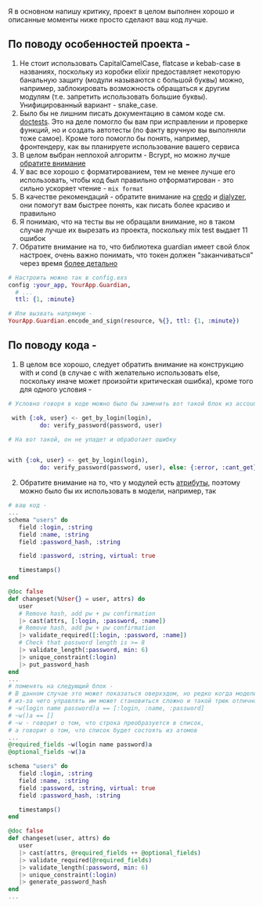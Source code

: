 Я в основном напишу критику, проект в целом выполнен хорошо и описанные моменты ниже просто сделают ваш код лучше.

## По поводу особенностей проекта - 
1. Не стоит использовать CapitalCamelCase, flatcase и kebab-case в названиях, поскольку из коробки elixir предоставляет некоторую банальную защиту (модули называются с большой буквы) можно, например, заблокировать возможность обращаться к другим модулям (т.е. запретить использовать большие буквы). Унифицированный вариант - snake_case.
2. Было бы не лишним писать документацию в самом коде см. [doctests](https://elixir-lang.org/getting-started/mix-otp/docs-tests-and-with.html). Это на деле помогло бы вам при исправлении и проверке функций, но и создать автотесты (по факту вручную вы выполняли тоже самое). Кроме того помогло бы понять, например, фронтендеру, как вы планируете использование вашего сервиса
3. В целом выбран неплохой алгоритм - Bcrypt, но можно лучше [обратите внимание](https://medium.com/analytics-vidhya/password-hashing-pbkdf2-scrypt-bcrypt-and-argon2-e25aaf41598e)
4. У вас все хорошо с форматированием, тем не менее лучше его использовать, чтобы код был правильно отформатирован - это сильно ускоряет чтение  - `mix format`
5. В качестве рекомендаций - обратите внимание на [credo](https://github.com/rrrene/credo) и [dialyzer](https://github.com/jeremyjh/dialyxir), они помогут вам быстрее понять, как писать более красиво и правильно
6. Я понимаю, что на тесты вы не обращали внимание, но в таком случае лучше их вырезать из проекта, поскольку mix test выдает 11 ошибок
7. Обратите внимание на то, что библиотека guardian имеет свой блок настроек, очень важно понимать, что токен должен "заканчиваться" через время [более детально](https://hexdocs.pm/guardian/Guardian.Token.Jwt.html)

```elixir
# Настроить можно так в config.exs
config :your_app, YourApp.Guardian,
  # ...
  ttl: {1, :minute}

# Или вызвать напрямую - 
YourApp.Guardian.encode_and_sign(resource, %{}, ttl: {1, :minute})
```

## По поводу кода -
1. В целом все хорошо, следует обратить внимание на конструкцию with и cond (в случае с with желательно использовать else, поскольку иначе может произойти критическая ошибка), кроме того для одного условия  -

```elixir
# Условно говоря в коде можно было бы заменить вот такой блок из accounts 

 with {:ok, user} <- get_by_login(login),
         do: verify_password(password, user)

# На вот такой, он не упадет и обработает ошибку 


with {:ok, user} <- get_by_login(login),
         do: verify_password(password, user), else: {:error, :cant_get}
```

2. Обратите внимание на то, что у модулей есть [атрибуты](https://elixirschool.com/en/lessons/basics/modules/#module-attributes), поэтому можно было бы их использовать в модели, например, так

```elixir
# ваш код - 
...
schema "users" do
   field :login, :string
   field :name, :string
   field :password_hash, :string

   field :password, :string, virtual: true

   timestamps()
end

@doc false
def changeset(%User{} = user, attrs) do
   user
   # Remove hash, add pw + pw confirmation
   |> cast(attrs, [:login, :password, :name])
   # Remove hash, add pw + pw confirmation
   |> validate_required([:login, :password, :name])
   # Check that password length is >= 8
   |> validate_length(:password, min: 6)
   |> unique_constraint(:login)
   |> put_password_hash
end
...
# поменять на следующий блок -
# В данном случае это может показаться оверхэдом, но редко когда модели имеют так мало полей и не имеют связей, 
# из-за чего управлять им может становиться сложно и такой трюк отлично поможет
# ~w(login name password)a == [:login, :name, :password]
# ~w()a == []
# ~w - говорит о том, что строка преобразуется в список, 
# а говорит о том, что список будет состоять из атомов
...
@required_fields ~w(login name password)a
@optional_fields ~w()a

schema "users" do
   field :login, :string
   field :name, :string
   field :password, :string, virtual: true
   field :password_hash, :string

   timestamps()
end

@doc false
def changeset(user, attrs) do
   user
   |> cast(attrs, @required_fields ++ @optional_fields)
   |> validate_required(@required_fields)
   |> validate_length(:password, min: 6)
   |> unique_constraint(:login)
   |> generate_password_hash
end
...
```
